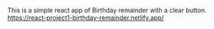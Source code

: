 This is a simple react app of Birthday remainder with a clear button.
https://react-project1-birthday-remainder.netlify.app/ 
